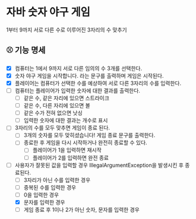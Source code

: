 # 자바 숫자 야구 게임
 1부터 9까지 서로 다른 수로 이루어진 3자리의 수 맞추기
## ⚾️ 기능 명세
- [x] 컴퓨터는 1에서 9까지 서로 다른 임의의 수 3개를 선택한다.
- [x] 숫자 야구 게임을 시작합니다. 라는 문구를 출력하며 게임은 시작된다.
- [x] 플레이어는 컴퓨터가 선택한 수를 예상하여 서로 다른 3자리의 수를 입력한다.
- [ ] 컴퓨터는 플레이어가 입력한 숫자에 대한 결과를 출력한다.
    - [ ] 같은 수, 같은 자리에 있으면 스트라이크
    - [ ] 같은 수, 다른 자리에 있으면 볼
    - [ ] 같은 수가 전혀 없으면 낫싱
    - [ ] 입력한 숫자에 대한 결과는 개수로 표시
- [ ] 3자리의 수를 모두 맞추면 게임이 종료 된다.
    - [ ] 3개의 숫자를 모두 맞히셨습니다! 게임 종료 문구를 출력한다.
    - [ ] 종료한 후 게임을 다시 시작하거나 완전히 종료할 수 있다.
        - [ ] 플레이어가 1을 입력하면 재시작
        - [ ] 플레이어가 2를 입력하면 완전 종료
- [ ] 사용자가 잘못된 값을 입력할 경우 IllegalArgumentException을 발생시킨 후 종료된다.
    - [ ] 3자리가 아닌 수를 입력한 경우
    - [ ] 중복된 수를 입력한 경우
    - [ ] 0을 입력한 경우
    - [x] 문자를 입력한 경우
    - [ ] 게임 종료 후 1이나 2가 아닌 숫자, 문자를 입력한 경우